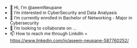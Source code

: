 - 👋 Hi, I’m @aeemNeupane
- 👀 I’m interested in CyberSecurity and Data Analyasis 
- 🌱 I’m currently enrolled in Bachelor of Networking - Major in Cybersecurity
- 💞️ I’m looking to collaborate on ...
- 📫 How to reach me through Linkdln = https://www.linkedin.com/in/aseem-neupane-587760252/

<!---
asaeemNeupane/asaeemNeupane is a ✨ special ✨ repository because its `README.md` (this file) appears on your GitHub profile.
You can click the Preview link to take a look at your changes.
--->
